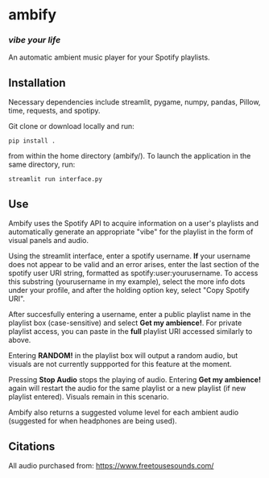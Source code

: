 # ambify
### *vibe your life*
An automatic ambient music player for your Spotify playlists.

## Installation
Necessary dependencies include streamlit, pygame, numpy, pandas, Pillow, time, requests, and spotipy.

Git clone or download locally and run:

```
pip install .
```
from within the home directory (ambify/).
To launch the application in the same directory, run:
```
streamlit run interface.py
```
## Use
Ambify uses the Spotify API to acquire information on a user's playlists and automatically generate an appropriate "vibe" for the playlist in the form of visual panels and audio.

Using the streamlit interface, enter a spotify username. **If** your username does not appear to be valid and an error arises, enter the last section of the spotify user URI string, formatted as spotify:user:yourusername. To access this substring (yourusername in my example), select the more info dots under your profile, and after the holding option key, select "Copy Spotify URI". 

After succesfully entering a username, enter a public playlist name in the playlist box (case-sensitive) and select **Get my ambience!**. For private playlist access, you can paste in the **full** playlist URI accessed similarly to above.

Entering **RANDOM!** in the playlist box will output a random audio, but visuals are not currently suppported for this feature at the moment. 

Pressing **Stop Audio** stops the playing of audio. Entering **Get my ambience!** again will restart the audio for the same playlist or a new playlist (if new playlist entered). Visuals remain in this scenario.

Ambify also returns a suggested volume level for each ambient audio (suggested for when headphones are being used).

## Citations
All audio purchased from: https://www.freetousesounds.com/



